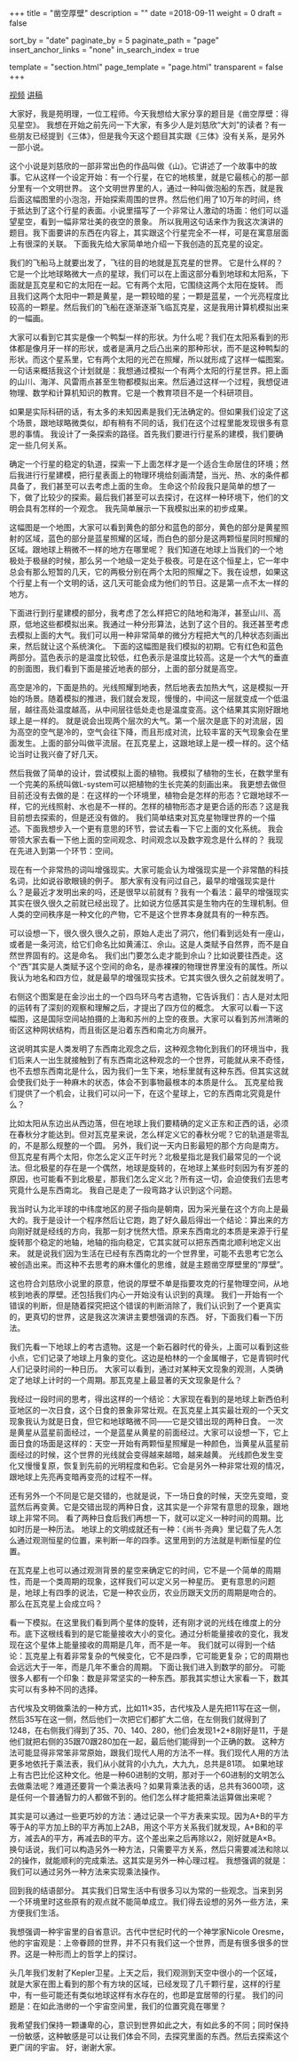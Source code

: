 +++
title = "凿空厚壁"
description = ""
date =2018-09-11
weight = 0
draft = false

sort_by = "date"
paginate_by = 5
paginate_path = "page"
insert_anchor_links = "none"
in_search_index = true

template = "section.html"
page_template = "page.html"
transparent = false
+++

[视频](https://www.bilibili.com/video/BV1Lb411p7jL)
[讲稿](/downloads/digging.pdf)

大家好，我是苑明理，一位工程师。今天我想给大家分享的题目是《凿空厚壁：得见星空》。
我想在开始之前先问一下大家，有多少人是刘慈欣“大刘”的读者？有一些朋友已经提到《三体》，但是我今天这个题目其实跟《三体》没有关系，是另外一部小说。

这个小说是刘慈欣的一部非常出色的作品叫做《山》。它讲述了一个故事中的故事。它从这样一个设定开始：有一个行星，在它的地核里，就是它最核心的那一部分里有一个文明世界。
这个文明世界里的人，通过一种叫做泡船的东西，就是我后面这幅图里的小泡泡，开始探索周围的世界。然后他们用了10万年的时间，终于抵达到了这个行星的表面。小说里描写了一个非常让人激动的场面：他们可以遥望星空，看到一幅非常壮美的夜空的景象。
所以我用这句话来作为我这次演讲的题目。我下面要讲的东西在内容上，其实跟这个行星完全不一样，可是在寓意层面上有很深的关联。
下面我先给大家简单地介绍一下我创造的瓦克星的设定。

我们的飞船马上就要出发了，飞往的目的地就是瓦克星的世界。
它是什么样的？它是一个比地球略微大一点的星球，我们可以在上面这部分看到地球和太阳系，下面就是瓦克星和它的太阳在一起。它有两个太阳，它围绕这两个太阳在旋转。
而且我们这两个太阳中一颗是黄星，是一颗较暗的星；一颗是蓝星，一个光亮程度比较高的一颗星。然后我们的飞船在逐渐逐渐飞临瓦克星，这是我用计算机模拟出来的一幅画。

大家可以看到它其实是像一个鸭梨一样的形状。为什么呢？我们在太阳系看到的形体都是像月牙一样的形状，或者是满月之后凸出来的那种形状，而不是这种鸭梨的形状。而这个星系里，它有两个太阳的光芒在照耀，所以就形成了这样一幅图案。
一句话来概括我这个计划就是：我想通过模拟一个有两个太阳的行星世界。把上面的山川、海洋、风雷雨点甚至生物都模拟出来。然后通过这样一个过程，我想促进物理、数学和计算机知识的教育。它是一个教育项目不是一个科研项目。

如果是实际科研的话，有太多的未知因素是我们无法确定的。但如果我们设定了这个场景，跟地球略微类似，却有稍有不同的话，我们在这个过程里能发现很多有意思的事情。
我设计了一条探索的路径。首先我们要进行行星系的建模，我们要确定一些几何关系。

确定一个行星的稳定的轨道，探索一下上面怎样才是一个适合生命居住的环境；然后我进行行星建模，把行星表面上的物理环境给刻画清楚，当光、热、水的条件都具备了，我们甚至可以去考虑上面的生命。
生命这个阶段我只是简单的想了一下，做了比较少的探索。最后我们甚至可以去探讨，在这样一种环境下，他们的文明会具有怎样的一个观念。
我先简单展示一下我模拟出来的初步成果。

这幅图是一个地图，大家可以看到黄色的部分和蓝色的部分，黄色的部分是黄星照射的区域，蓝色的部分是蓝星照耀的区域，而白色的部分是这两颗恒星同时照耀的区域。跟地球上稍微不一样的地方在哪里呢？
我们知道在地球上当我们的一个地极处于极昼的时候，那么另一个地级一定处于极夜。可是在这个恒星上，它一年中总会有那么短暂的几天，它的两极分别在两个太阳的照耀之下。我在设想，如果这个行星上有一个文明的话，这几天可能会成为他们的节日。这是第一点不太一样的地方。

下面进行到行星建模的部分，我考虑了怎么样把它的陆地和海洋，甚至山川、高原，低地这些都模拟出来。我通过一种分形算法，达到了这个目的。我还甚至考虑去模拟上面的大气。我们可以用一种非常简单的微分方程把大气的几种状态刻画出来，然后就让这个系统演化。
下面的这幅图是我们模拟的初期。它有红色和蓝色两部分。蓝色表示的是温度比较低，红色表示是温度比较高。这是一个大气的垂直的剖面图，我们看到下面是接近地表的部分，上面的部分就是高空。

高空是冷的，下面是热的。光线照耀到地表，然后地表去加热大气，这是模拟一开始的场景。随着模拟的推进，我们就会发现，慢慢的，中间这一层就变成一个低温层，越往高处温度越高，从中间层往低处走也是温度变高。这个结果其实刚好跟地球上是一样的。
就是说会出现两个层次的大气。第一个层次是底下的对流层，因为高空的空气是冷的，空气会往下降，而且形成对流，比较丰富的天气现象会在里面发生。上面的部分叫做平流层。在瓦克星上，这跟地球上是一模一样的。这个结论当时让我兴奋了好几天。

然后我做了简单的设计，尝试模拟上面的植物。我模拟了植物的生长，在数学里有一个完美的系统叫做L-system可以把植物的生长完美的刻画出来。
我更想去做但目前还没有去做的是：在这样的一个环境里，植物会是怎样的形态？它跟地球不一样，它的光线照射、水也是不一样的。怎样的植物形态才是更合适的形态？这是我目前想去探索的，但是还没有做的。
我们简单结束对瓦克星物理世界的一个描述。下面我想步入一个更有意思的环节，尝试去看一下它上面的文化系统。
我会带领大家去看一下他上面的空间观念、时间观念以及数字观念是什么样的？
我现在先进入到第一个环节：空间。

现在有一个非常热的词叫增强现实。大家可能会认为增强现实是一个非常酷的科技名词，比如说谷歌眼镜的例子。
那大家有没有问过自己，最早的增强现实是什么？是最近才发明出来的吗，还是很早以前就有？我有一个看法：最早的增强现实其实在很久很久之前就已经出现了。比如说方位感其实是生物内在的生理机制。但人类的空间秩序是一种文化的产物，它不是这个世界本身就具有的一种东西。

可以设想一下，很久很久很久之前，原始人走出了洞穴，他们看到远处有一座山，或者是一条河流，给它们命名比如黄浦江、佘山。这是人类赋予自然界，而不是自然世界固有的。这是命名。
我们出门要怎么走才能到佘山？比如说要往西走。这个“西”其实是人类赋予这个空间的命名，是赤裸裸的物理世界里没有的属性。所以我认为地名和四方位，就是最早的增强现实技术。它其实很久很久之前就发明了。


右侧这个图案是在金沙出土的一个四鸟环乌考古遗物，它告诉我们：古人是对太阳的运转有了深刻的观察和理解之后，才提出了四方位的概念。
大家可以看一下这幅图，这是国际空间站拍摄的上海和苏州的上空的夜景。大家可以看到苏州清晰的街区这种网状结构，而且街区是沿着东西和南北方向展开。

这说明其实是人类发明了东西南北观念之后，这种观念物化到我们的环境当中，我们后来人一出生就接触到了有东西南北这种观念的一个世界，可能就从来不奇怪，也不去想东西南北是什么，因为我们一生下来，地标里就有这种东西。但其实这就会使我们处于一种麻木的状态，体会不到事物最根本的本质是什么。
瓦克星给我们提供了一个机会，让我们可以问一下，在这个星球上，它的东西南北究竟是什么？

比如太阳从东边出从西边落，但在地球上我们要精确的定义正东和正西的话，必须在春秋分才能达到。但对瓦克星来说，怎么样定义它的春秋分呢？它的轨道是零乱的，不是那么规整的一个圆。
另外，我们说一天内日影最短的那个方向是南方。但瓦克星有两个太阳，你怎么定义正午时光？北极星指北是我们最常见的一个说法。但北极星的存在是一个偶然，地球是旋转的，在地球上某些时刻因为有岁差的原因，也可能看不到北极星，那我们怎么定义北？所有这一切，会迫使我们去思考究竟什么是东西南北。
我自己是走了一段弯路才认识到这个问题。

我当时认为北半球的中纬度地区的房子指向是朝南，因为采光量在这个方向上是最大的。我于是设计一个程序然后让它跑，跑了好久最后得出一个结论：算出来的方向刚好就是经线的方向，我那一刻才恍然大悟。原来东西南北的本质是来源于行星旋转那个稳定的地轴，地轴的指向稳定，它其实就可以把东西南北顺利地定义出来。
就是说我们因为生活在已经有东西南北的一个世界里，可能不去思考它怎么被创造出来。而这种不去思考的麻木僵化的思维，就是主题凿空厚壁里的“厚壁”。

这也符合刘慈欣小说里的原意，他说的厚壁不单是指要攻克的行星物理空间，从地核到地表的厚壁。还包括我们内心一开始没有认识到的真理。
我们一开始有一个错误的判断，但是随着探究把这个错误的判断消除了，我们认识到了一个更真实的，更真切的世界，这是我这次演讲主要想强调的东西。
好，下面我们看一下历法。

我们先看一下地球上的考古遗物。这是一个新石器时代的骨头，上面可以看到这些小点，它们记录了地球上月象的变化。这边是柏林的一个金属帽子，它是青铜时代人们记录时间的一种日历。
大家可以看到，通过对某种天文现象的观测，人类确定了地球上计时的一个周期。那瓦克星上最显著的天文现象是什么？

我经过一段时间的思考，得出这样的一个结论：大家现在看到的是地球上新西伯利亚地区的一次日食，这个日食的景象非常壮观。在瓦克星上其实最壮观的一个天文现象我认为就是日食，但它和地球略微不同——它是交错出现的两种日食。
一次是黄星从蓝星前面经过，一个是蓝星从黄星的前面经过。大家可以设想一下，它上面日食的场面是这样的：天空一开始有两颗恒星照耀是一种颜色，当黄星从蓝星前面经过的时候，这个世界的光线就会变得越来越暗，越来越黄。
光线颜色发生变化又慢慢复原，恢复到先前的光明程度和色彩。它会是另外一种非常壮观的情况，跟地球上先亮再变暗再变亮的过程不一样。

还有另外一个不同是它是交错的，也就是说，下一场日食的时候，天空先变暗，变蓝然后再变黄。它是交错出现的两种日食，这其实是一个非常有意思的现象，跟地球上非常不同。
看了两种日食后我们再想一下，就可以定义一种时间的周期。比如时历是一种历法。
地球上的文明成就还有一种：《尚书·尧典》里记载了先人怎么通过观测恒星的位置，来判断一年的四季。这里用到的方法就是判断恒星的位置。

在瓦克星上也可以通过观测背景的星空来确定它的时间，它不是一个简单的周期性，而是一个类周期的现象，这样我们可以定义另一种星历。
更有意思的问题是，地球上有四季的说法，它是一种农业历，农业历跟天文历的周期是吻合的。
那么在瓦克星上会成立吗？

看一下模拟。在这里我们看到两个星体的旋转，还有刚才说的光线在维度上的分布。底下这根线看到的是它能量接收大小的变化。通过分析能量接收的变化，我发现在这个星体上能量接收的周期是几年，而不是一年。
我们就可以得到一个结论：瓦克星上有着非常复杂的气候变化，它不是四季，它可能更复杂；它的周期也会远远大于一年，而是几年不重合的周期。
下面让我们进入到数学的部分。
可能很多人都有一个印象：数是非常坚实的一种东西。那我其实想让大家看一下，数其实可以有多种不同的选择。

古代埃及文明做乘法的一种方式，比如11×35，古代埃及人是先把11写在这一侧，然后35写在这一侧，然后他们一次把它们都扩大二倍，在左侧我们就得到了1248，在右侧我们得到了35、70、140、280，他们会发现1+2+8刚好是11，于是他们就把右侧的35跟70跟280加在一起，最后他们能得到一个正确的数。
这种方法可能显得非常笨非常原始，跟我们现代人用的方法不一样。我们现代人用的方法更多地依托于乘法表，我们从小就背的小九九，大九九，总共是81项。
如果地球上有古巴比伦这种文化。他是一种60进制的文明，那对于一个60进制的文明怎么去做乘法呢？难道还要背一个乘法表吗？如果背乘法表的话，总共有3600项，这是任何一个普通智力的人都做不到的。他们怎么样才能把乘法运算做出来呢？

其实是可以通过一些更巧妙的方法：通过记录一个平方表来实现。因为A+B的平方等于A的平方加上B的平方再加上2AB，用这个平方关系我们就发现，A+B和的平方，减去A的平方，再减去B的平方。这个差出来之后再除以2，刚好就是A×B。
换句话说，我们可以构造另外一种方法，只需要平方关系，然后只需要减法和除以2的操作，就能顺利的完成乘法。这其实是另外一种心理过程。
我想强调的就是：我们可以通过另外一种方法来实现乘法操作。

回到我的结语部分。
其实我们日常生活中有很多习以为常的一些观念。当来到另一个环境里时这些原有的观点就不能简单成立。我们得去设想的另外一些方法，来方便我们生活。

我想强调一种宇宙里的自省意识。古代中世纪时代的一个神学家Nicole Oresme，他的宇宙观是：上帝眷顾的世界，并不只有我们这一个世界，而是有很多很多的世界。这是一种形而上的哲学上的探讨。

头几年我们发射了Kepler卫星。上天之后，我们观测到天空中很小的一个区域，就是大家在图上看到的那个有方块的区域，已经发现了几千颗行星，这样的行星中，有一些可能还有类似地球这样有水存在的，也即是宜居带的行星。
我们的问题是：在如此浩缈的一个宇宙空间里，我们的位置究竟在哪里？

我希望我们保持一颗谦卑的心，意识到世界如此之大，有如此多的不同；同时保持一份敏感，这种敏感是可以让我们体会不同，去探究里面的东西。然后去探索这个更广阔的宇宙。
好，谢谢大家。
